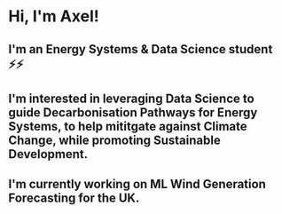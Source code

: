 # Hi, I'm Axel!

## I'm an Energy Systems & Data Science student ⚡⚡
## I'm interested in leveraging Data Science to guide Decarbonisation Pathways for Energy Systems, to help mititgate against Climate Change, while promoting Sustainable Development.
## I'm currently working on ML Wind Generation Forecasting for the UK.

<!--
**axsy99/axsy99** is a ✨ _special_ ✨ repository because its `README.md` (this file) appears on your GitHub profile.

Here are some ideas to get you started:

- 🔭 I’m currently working on ...
- 🌱 I’m currently learning ...
- 👯 I’m looking to collaborate on ...
- 🤔 I’m looking for help with ...
- 💬 Ask me about ...
- 📫 How to reach me: ...
- 😄 Pronouns: ...
- ⚡ Fun fact: ...
-->

